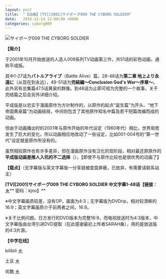 ```yaml
---
layout: post
title:  "【动画】[TV][2001]サイボーグ009 THE CYBORG SOLDIER"
date:   2016-12-14 12:00:00 +0800
categories: cyborg009
---
```


![サイボーグ009 THE CYBORG SOLDIER](http://upload-images.jianshu.io/upload_images/4047103-48f8e8ff89e3d770.png?imageMogr2/auto-orient/strip%7CimageView2/2/w/1240)

**【简介】**

于2001年10月开始放送的人造人009系列TV动画第三作，共51话的彩色动画，通称平成版。

其中1-27话为**バトルアライブ**（Battle Alive）篇，28-48话为**第二章 地上より永遠に**（从现在到永远），49-51话为**完結編〜Conclusion God's War〜序章〜**。此外另有总集篇47.5话黄泉的群像。到48话为止即可视为完整的一个故事，关于完结篇之后会另外详细介绍。

平成版是以忠实于漫画原作为方针制作的，以原作的起点“诞生篇”为开头、“地下帝国黄泉篇”为动画结局，中间则包含了其他原作知名中篇及若干短篇改编而成的动画。

但由于动画播出时的2001年与原作开始的年代设定（1960年代）相比，世界局势发生了巨大的变化，所以动画相应地改动了一些设定，比如001-004号的“第一世代”设定就是原作所没有的。

虽然相较原作也有许多差异，但在漫画原作没有汉化的现阶段，相对最还原原作的**平成版动画是推人入坑的不二选择**（）。【即使不与原作比较也是很优秀的动画了】

**【载点】**（无字幕版与英文字幕版一分享就被度盘屏蔽，已放弃，有需要请联系站主）

**[TV][2001]サイボーグ009 THE CYBORG SOLDIER 中文字幕1-48话【链接：**[**☆**](http://pan.baidu.com/s/1o6wUiNo)** 密码：kjno】**


※中文字幕画质较差，没有OP，画面为4:3；无字幕版为DVDrip，相对较清晰的16:9；英文字幕画质介于前两者之间，16:9。

※关于比例问题。日方发行的DVD版本为完整16:9，而电视放送时为4:3版本，中文字幕版由台湾引进DVD提取（在此感谢最初上传者SARAH桑），用的是放送版的4:3片源。

**【中字在线】**

bilibili [☆](http://www.bilibili.com/video/av1647711/)

土豆 [☆](http://www.tudou.com/albumplay/dC26t7Nb7Pw/WYR4LIx5548.html)

优酷 [☆](http://v.youku.com/v_show/id_XNTM5MjI3NDMy.html)
